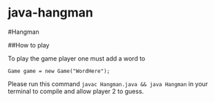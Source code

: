 # java-hangman

#Hangman

##How to play

To play the game player one must add a word to
```
Game game = new Game("WordHere");
```

Please run this command `javac Hangman.java && java Hangman` in your terminal to compile and allow player 2 to guess.
